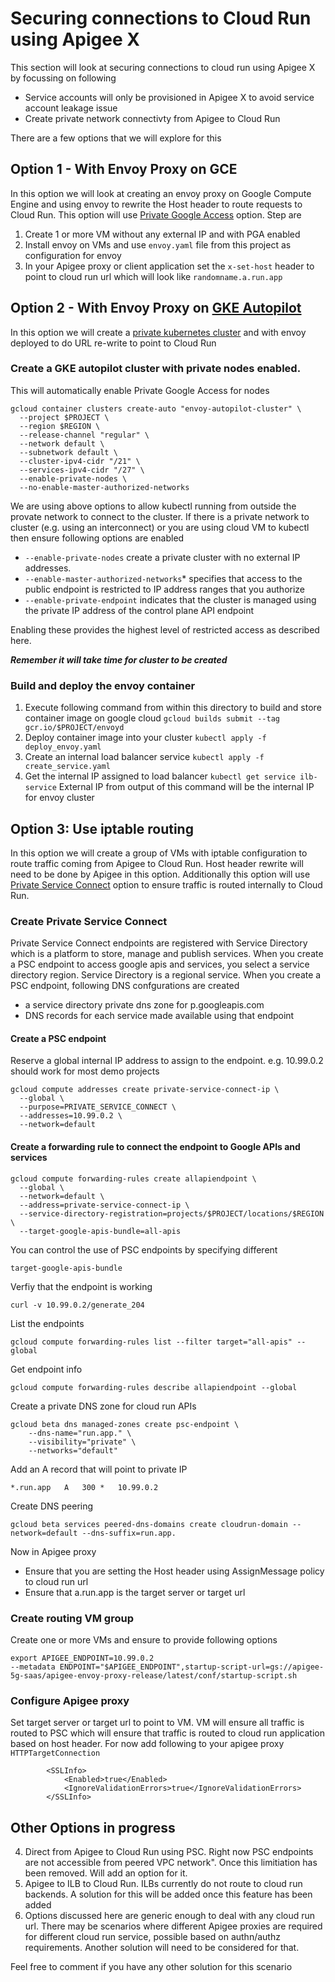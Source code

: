 # Securing connections to Cloud Run using Apigee X
This section will look at securing connections to cloud run using Apigee X by focussing on following 
* Service accounts will only be provisioned in Apigee X to avoid service account leakage issue
* Create private network connectivty from Apigee to Cloud Run

There are a few options that we will explore for this

## Option 1 - With Envoy Proxy on GCE
In this option we will look at creating an envoy proxy on Google Compute Engine and using envoy to rewrite the Host header to route requests to Cloud Run. This option will use [Private Google Access](https://cloud.google.com/vpc/docs/private-google-access) option.
Step are
1. Create 1 or more VM without any external IP and with PGA enabled
2. Install envoy on VMs and use `envoy.yaml` file from this project as configuration for envoy
3. In your Apigee proxy or client application set the `x-set-host` header to point to cloud run url which will look like `randomname.a.run.app`

## Option 2 - With Envoy Proxy on [GKE Autopilot](https://cloud.google.com/kubernetes-engine/docs/concepts/autopilot-overview)
In this option we will create a [private kubernetes cluster](https://cloud.google.com/kubernetes-engine/docs/concepts/private-cluster-concept) and with envoy deployed to do URL re-write to point to Cloud Run
### Create a GKE autopilot cluster with private nodes enabled.
This will automatically enable Private Google Access for nodes
```
gcloud container clusters create-auto "envoy-autopilot-cluster" \
  --project $PROJECT \
  --region $REGION \
  --release-channel "regular" \
  --network default \
  --subnetwork default \
  --cluster-ipv4-cidr "/21" \
  --services-ipv4-cidr "/27" \
  --enable-private-nodes \
  --no-enable-master-authorized-networks 
```
We are using above options to allow kubectl running from outside the provate network to connect to the cluster. If there is a private network to cluster (e.g. using an interconnect) or you are using cloud VM to kubectl then ensure following options are enabled
* `--enable-private-nodes` create a private cluster with no external IP addresses.
* `--enable-master-authorized-networks`* specifies that access to the public endpoint is restricted to IP address ranges that you authorize
* `--enable-private-endpoint` indicates that the cluster is managed using the private IP address of the control plane API endpoint

Enabling these provides the highest level of restricted access as described here.

***Remember it will take time for cluster to be created***

### Build and deploy the envoy container

1. Execute following command from within this directory to build and store container image on google cloud
```gcloud builds submit --tag gcr.io/$PROJECT/envoyd```
2. Deploy container image into your cluster
```kubectl apply -f deploy_envoy.yaml```
3. Create an internal load balancer service
```kubectl apply -f create_service.yaml```
4. Get the internal IP assigned to load balancer
```kubectl get service ilb-service```
External IP from output of this command will be the internal IP for envoy cluster


## Option 3: Use iptable routing
In this option we will create a group of VMs with iptable configuration to route traffic coming from Apigee to Cloud Run. Host header rewrite will need to be done by Apigee in this option. Additionally this option will use [Private Service Connect](https://cloud.google.com/vpc/docs/private-service-connect) option to ensure traffic is routed internally to Cloud Run.

### Create Private Service Connect 
Private Service Connect endpoints are registered with Service Directory which is a platform to store, manage and publish services. When you create a PSC endpoint to access google apis and services, you select a service directory region. Service Directory is a regional service. When you create a PSC endpoint, following DNS confgurations are created
* a service directory private dns zone for p.googleapis.com
* DNS records for each service made available using that endpoint

#### Create a PSC endpoint
Reserve a global internal IP address to assign to the endpoint. e.g. 10.99.0.2 should work for most demo projects
```
gcloud compute addresses create private-service-connect-ip \                                      
  --global \
  --purpose=PRIVATE_SERVICE_CONNECT \
  --addresses=10.99.0.2 \
  --network=default
```
#### Create a forwarding rule to connect the endpoint to Google APIs and services
```
gcloud compute forwarding-rules create allapiendpoint \
  --global \
  --network=default \
  --address=private-service-connect-ip \
  --service-directory-registration=projects/$PROJECT/locations/$REGION \
  --target-google-apis-bundle=all-apis
```
You can control the use of PSC endpoints by specifying different 
```
target-google-apis-bundle
``` 

Verfiy that the endpoint is working
```
curl -v 10.99.0.2/generate_204
```

List the endpoints
```
gcloud compute forwarding-rules list --filter target="all-apis" --global
```

Get endpoint info
```
gcloud compute forwarding-rules describe allapiendpoint --global
```

Create a private DNS zone for cloud run APIs
```
gcloud beta dns managed-zones create psc-endpoint \
    --dns-name="run.app." \
    --visibility="private" \
    --networks="default"
```

Add an A record that will point to private IP
```
*.run.app   A   300 *   10.99.0.2
```

Create DNS peering 
```
gcloud beta services peered-dns-domains create cloudrun-domain --network=default --dns-suffix=run.app.
```

Now in Apigee proxy 
* Ensure that you are setting the Host header using AssignMessage policy to cloud run url
* Ensure that a.run.app is the target server or target url

### Create routing VM group
Create one or more VMs and ensure to provide following options
```
export APIGEE_ENDPOINT=10.99.0.2
--metadata ENDPOINT="$APIGEE_ENDPOINT",startup-script-url=gs://apigee-5g-saas/apigee-envoy-proxy-release/latest/conf/startup-script.sh
```

### Configure Apigee proxy
Set target server or target url to point to VM. VM will ensure all traffic is routed to PSC which will ensure that traffic is routed to cloud run application based on host header.
For now add following to your apigee proxy `HTTPTargetConnection`
```
        <SSLInfo>
            <Enabled>true</Enabled>
            <IgnoreValidationErrors>true</IgnoreValidationErrors>
        </SSLInfo>
```

## Other Options in progress
4. Direct from Apigee to Cloud Run using PSC. Right now PSC endpoints are not accessible from peered VPC network". Once this limitiation has been removed. Will add an option for it.
5. Apigee to ILB to Cloud Run. ILBs currently do not route to cloud run backends. A solution for this will be added once this feature has been added
6. Options discussed here are generic enough to deal with any cloud run url. There may be scenarios where different Apigee proxies are required for different cloud run service, possible based on authn/authz requirements. Another solution will need to be considered for that.

Feel free to comment if you have any other solution for this scenario
